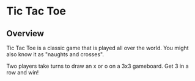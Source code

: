 # Tic Tac Toe

## Overview

Tic Tac Toe is a classic game that is played all over the world. You might also know it as "naughts and crosses".

Two players take turns to draw an x or o on a 3x3 gameboard. Get 3 in a row and win!

